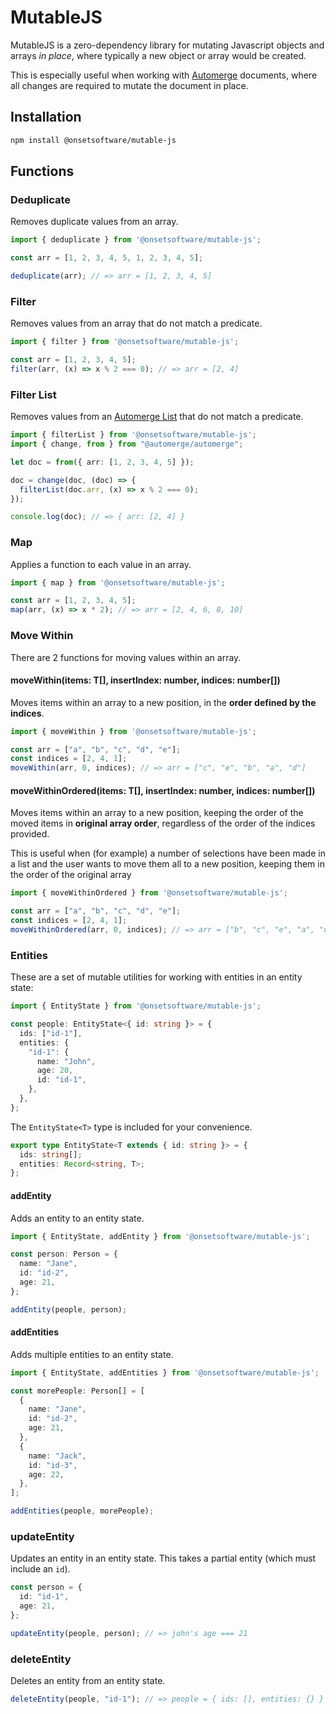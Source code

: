 # MutableJS

MutableJS is a zero-dependency library for mutating Javascript objects and arrays _in place_, where typically a new object or array would be created.

This is especially useful when working with [Automerge](https://automerge.org/) documents, where all changes are required to mutate the document in place.

## Installation

```bash
npm install @onsetsoftware/mutable-js
```

## Functions

### Deduplicate

Removes duplicate values from an array.

```typescript
import { deduplicate } from '@onsetsoftware/mutable-js';

const arr = [1, 2, 3, 4, 5, 1, 2, 3, 4, 5];

deduplicate(arr); // => arr = [1, 2, 3, 4, 5]
```

### Filter

Removes values from an array that do not match a predicate.

```typescript
import { filter } from '@onsetsoftware/mutable-js';

const arr = [1, 2, 3, 4, 5];
filter(arr, (x) => x % 2 === 0); // => arr = [2, 4]
```

### Filter List

Removes values from an [Automerge List](https://automerge.org/docs/tsapi/interfaces/List/) that do not match a predicate.

```typescript
import { filterList } from '@onsetsoftware/mutable-js';
import { change, from } from "@automerge/automerge";

let doc = from({ arr: [1, 2, 3, 4, 5] });

doc = change(doc, (doc) => {
  filterList(doc.arr, (x) => x % 2 === 0);
});

console.log(doc); // => { arr: [2, 4] }
```

### Map

Applies a function to each value in an array.

```typescript
import { map } from '@onsetsoftware/mutable-js';

const arr = [1, 2, 3, 4, 5];
map(arr, (x) => x * 2); // => arr = [2, 4, 6, 8, 10]
```

### Move Within

There are 2 functions for moving values within an array.

#### moveWithin(items: T[], insertIndex: number, indices: number[])
Moves items within an array to a new position, in the **order defined by the indices**.

```typescript
import { moveWithin } from '@onsetsoftware/mutable-js';

const arr = ["a", "b", "c", "d", "e"];
const indices = [2, 4, 1];
moveWithin(arr, 0, indices); // => arr = ["c", "e", "b", "a", "d"]
```

#### moveWithinOrdered(items: T[], insertIndex: number, indices: number[])
Moves items within an array to a new position, keeping the order of the moved items in **original array order**, regardless of the order of the indices provided.

This is useful when (for example) a number of selections have been made in a list and the user wants to move them all to a new position, keeping them in the order of the original array

```typescript
import { moveWithinOrdered } from '@onsetsoftware/mutable-js';

const arr = ["a", "b", "c", "d", "e"];
const indices = [2, 4, 1];
moveWithinOrdered(arr, 0, indices); // => arr = ["b", "c", "e", "a", "d"]
```

### Entities
These are a set of mutable utilities for working with entities in an entity state:

```typescript
import { EntityState } from '@onsetsoftware/mutable-js';

const people: EntityState<{ id: string }> = {
  ids: ["id-1"],
  entities: {
    "id-1": {
      name: "John",
      age: 20,
      id: "id-1",
    },
  },
};
```
The `EntityState<T>` type is included for your convenience.

```typescript
export type EntityState<T extends { id: string }> = {
  ids: string[];
  entities: Record<string, T>;
};
```

#### addEntity
Adds an entity to an entity state.

```typescript
import { EntityState, addEntity } from '@onsetsoftware/mutable-js';

const person: Person = {
  name: "Jane",
  id: "id-2",
  age: 21,
};

addEntity(people, person);
```

#### addEntities
Adds multiple entities to an entity state.

```typescript
import { EntityState, addEntities } from '@onsetsoftware/mutable-js';

const morePeople: Person[] = [
  {
    name: "Jane",
    id: "id-2",
    age: 21,
  },
  {
    name: "Jack",
    id: "id-3",
    age: 22,
  },
];

addEntities(people, morePeople);
```
### updateEntity

Updates an entity in an entity state. This takes a partial entity (which must include an `id`).

```typescript
const person = {
  id: "id-1",
  age: 21,
};

updateEntity(people, person); // => john's age === 21
```

### deleteEntity

Deletes an entity from an entity state.

```typescript
deleteEntity(people, "id-1"); // => people = { ids: [], entities: {} }
```
